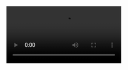 <video src='https://vimeo.com/6410100' />

# Routing

*routing* in web apps is essentially a set of rules to decide...

  * given this request
  * what code do we run?
  
the "code we run" is also called an *endpoint* or a *route* or a *script* or a *handler* or...

# Routing is simple...

Many web app server frameworks have complicated systems for routing, but that complexity is not essential.

Routing can be a simple series of `if..else` statements, or a [`switch` statement](https://developer.mozilla.org/en-US/docs/Web/JavaScript/Reference/Statements/switch) 

and most of the fancy framework code is simply to build up a list of matching rules which the server then walks through in first-to-last order.

# ...but don't reinvent the wheel

Frameworks like Express give you more than the *implementation* of features like routing and parameter passing

they also give you an *interface* that will make **your** calling code easier to read

as well as a shared context of documentation and tutorials so other coders don't have as much to learn before understanding your code

# Express Routing

* supports handling all HTTP methods with the pattern `app.method(path, handler)`

* whenever an incoming request of the given *method* matches the *path* parameter, Express will invoke the *handler* callback function

# Express Routing Example

In the [Hello, Express](/lessons/hello_express) lesson we saw the following route:

```js
app.get('/', (request, response) => response.send('Hello World!'))
```

This means, 

| code | explanation |
|---|---|
| `app` | my application, |
| `.get` | when the client does a `GET` request |
| `(request, response) =>` | will call this *handler* function with a *request* object and a *response* object |
| `response.send` | send a response |
| `('Hello, World')` | with this string as its body | 

# Express Route Matching Rules

* paths can include special characters that are *like* regular expressions

  * `?` "zero or one of these"
  * `+` "one of more of these"
  * `*` "zero or more" (but see below)
  * `()` "these go together"

* ...but are *not* regular expressions

  * `.` and `-` are interpreted literally
  * `:` means "this is a parameter" (see next slide)
  * `*` means "zero or more characters" (which is `.*` in real regexes)

* ...or you can use *actual* regular expressions

        // This route path will match butterfly 
        // and dragonfly, but not butterflyman
        app.get(/.*fly$/, function (request, response) {
            response.send('I am a fly')
        })

* for more info, see the full [Express Routing Guide](https://expressjs.com/en/guide/routing.html) on their web site

# Parameters in Express

Express provides several different "parameters" objects:

* `req.params` for *path parameters* (aka *route parameters*) signified with a `:` in the route matcher
* `req.query` for *query parameters* which appear after the `?` in the URL
* `req.body` for *post parameters* which appear inside the request body

# Path Parameters in Express

The special character `:` means "this is a [path parameter](/lessons/parameters#path_parameters)"

Example:

```
Path: /hello/Gandalf
Route: /hello/:name
Params: {name: 'Gandalf'}
```

Express will grab the *value* from the path itself, and put it into the `request.params` object for you to use later.

# LAB: Hello, Path Friend!

Change your "Hello, Express" server to have the following route:

```js
app.get('/hello/:friend', (request, response)=> {
    response.send('Hello, ' + request.params.friend + '!')
});
```

Prove that it works by visiting <http://localhost:5000/hello/Gandalf> (or use your own name)

# LAB: Hello, You!

Now add a new route

```js
app.get('/hello/:you/from/:me', (request, response)=> {
    response.send(`${request.params.me} says, "Hello, ${request.params.you}!')
});
```

Does <http://localhost:5000/hello/Gandalf/from/Sauron> work? If not, why not?

(Answer on next slide.) 

# Route Matching is Top-Down

Remember, Express routes are a list of matching rules which the server then walks through in first-to-last order.

So if an early route matches, it wins... even if there's a more specific rule that also matches later in the list.

## Solution:

Put more specific rules above more general rules.

```javascript
app.get('/hello/:you/from/:me', (request, response)=> { ... 
});

app.get('/hello/:friend', (request, response)=> { ... 
});
```

# Query Parameters in Express

For query parameters like `?season=winter&weather=cold`

Express will grab the *name* and *value* from the query string, and put it into the `request.query` object for you to use later

# LAB: Hello, Query Friend!

Now change your "Hello, Express" server to have the following route:

```js
app.get('/hello', (request, response)=> {
    response.send('Hello, ' + request.query.friend + '!')
});
```

Prove that it works by visiting <http://localhost:5000/hello?friend=Gandalf> (or use your own name)

# Body Parameters in Express

Since request bodies can appear in several different formats, you need to use the correct *middleware* to extract them.

* [`express.urlencoded`](https://expressjs.com/en/4x/api.html#express.urlencoded) parses incoming requests with URL-encoded payloads
* [`express.json`](https://expressjs.com/en/4x/api.html#express.json) parses incoming requests with JSON payloads

Example (from [the express guide](http://expressjs.com/en/resources/middleware/body-parser.html)):

```javascript
// POST /login gets urlencoded bodies
app.post('/login', express.urlencoded(), function (req, res) {
  res.send('welcome, ' + req.body.username)
})

// POST /api/users gets JSON bodies
app.post('/api/users', express.json(), function (req, res) {
  // create user in req.body
})
```
